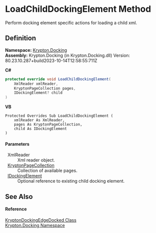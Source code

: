 # LoadChildDockingElement Method


Perform docking element specific actions for loading a child xml.



## Definition
**Namespace:** <a href="98399376-cf41-9454-4b4d-4fab2ca20bc7.md">Krypton.Docking</a>  
**Assembly:** Krypton.Docking (in Krypton.Docking.dll) Version: 80.23.10.287+build2023-10-14T12:58:55:711Z

**C#**
``` C#
protected override void LoadChildDockingElement(
	XmlReader xmlReader,
	KryptonPageCollection pages,
	IDockingElement? child
)
```
**VB**
``` VB
Protected Overrides Sub LoadChildDockingElement ( 
	xmlReader As XmlReader,
	pages As KryptonPageCollection,
	child As IDockingElement
)
```



#### Parameters
<dl><dt>  XmlReader</dt><dd>Xml reader object.</dd><dt>  <a href="aa191959-9fda-d1f2-d8e9-3912d7654c1c.md">KryptonPageCollection</a></dt><dd>Collection of available pages.</dd><dt>  <a href="7a8c0862-7f74-27fa-175f-cc894ff97478.md">IDockingElement</a></dt><dd>Optional reference to existing child docking element.</dd></dl>

## See Also


#### Reference
<a href="7f00d40d-ad41-3af0-a4c1-1ec3db7a7821.md">KryptonDockingEdgeDocked Class</a>  
<a href="98399376-cf41-9454-4b4d-4fab2ca20bc7.md">Krypton.Docking Namespace</a>  
